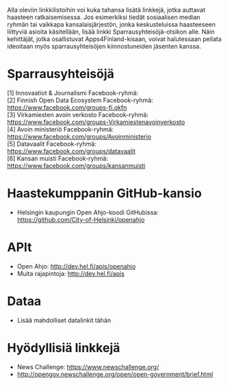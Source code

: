 Alla oleviin linkkilistoihin voi kuka tahansa lisätä linkkejä, jotka auttavat haasteen
ratkaisemisessa. Jos esimerkiksi tiedät sosiaalisen median ryhmän tai
vaikkapa kansalaisjärjestön, jonka keskusteluissa haasteeseen liittyviä asioita
käsitellään, lisää linkki Sparrausyhteisöjä-otsikon alle. Näin kehittäjät, jotka
osallistuvat Apps4Finland-kisaan, voivat halutessaan peilata ideoitaan myös
sparrausyhteisöjen kiinnostuneiden jäsenten kanssa.


Sparrausyhteisöjä
=================
[1] Innovaatiot & Journalismi Facebook-ryhmä: <br>
[2] Finnish Open Data Ecosystem Facebook-ryhmä: https://www.facebook.com/groups-fi.okfn <br>
[3] Virkamiesten avoin verkosto Facebook-ryhmä: https://www.facebook.com/groups-Virkamiestenavoinverkosto <br>
[4] Avoin ministeriö Facebook-ryhmä: https://www.facebook.com/groups/Avoinministerio <br>
[5] Datavaalit Facebook-ryhmä: https://www.facebook.com/groups/datavaalit <br>
[6] Kansan muisti Facebook-ryhmä: https://www.facebook.com/groups/kansanmuisti <br>


Haastekumppanin GitHub-kansio
=============================
* Helsingin kaupungin Open Ahjo-koodi GitHubissa: https://github.com/City-of-Helsinki/openahjo

APIt
====
* Open Ahjo: http://dev.hel.fi/apis/openahjo
* Muita rajapintoja: http://dev.hel.fi/apis

Dataa
=====
* Lisää mahdolliset datalinkit tähän

Hyödyllisiä linkkejä
====================
* News Challenge: https://www.newschallenge.org/
* http://opengov.newschallenge.org/open/open-government/brief.html
